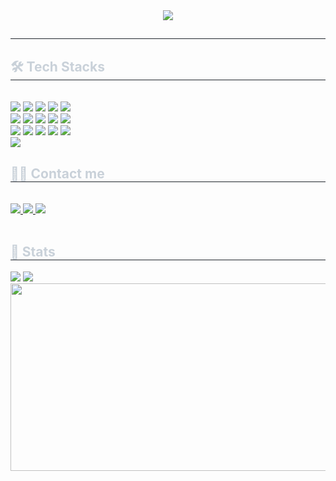 <div align= "center">
    <img src="https://capsule-render.vercel.app/api?type=rounded&color=0:ff0000,100:e65b5b&height=120&text=Programmer%20Burnern&animation=fadeIn&fontColor=3fbad9&fontSize=70" />
    </div>
    <div style="text-align: left;"> 
    <h2 style="border-bottom: 1px solid #21262d; color: #c9d1d9;">  </h2>  
    <div style="font-weight: 700; font-size: 15px; text-align: left; color: #c9d1d9;">  </div> 
    </div>
    <div style="text-align: left;">
    <h2 style="border-bottom: 1px solid #21262d; color: #c9d1d9;"> 🛠️ Tech Stacks </h2> <br> 
    <div style="margin: ; text-align: left;" "text-align: left;"> <img src="https://img.shields.io/badge/Amazon AWS-232F3E?style=plastic&logo=Amazon AWS&logoColor=white">
          <img src="https://img.shields.io/badge/Bootstrap-7952B3?style=plastic&logo=Bootstrap&logoColor=white">
          <img src="https://img.shields.io/badge/CSS3-1572B6?style=plastic&logo=CSS3&logoColor=white">
          <img src="https://img.shields.io/badge/Django-092E20?style=plastic&logo=Django&logoColor=white">
          <img src="https://img.shields.io/badge/Discord-5865F2?style=plastic&logo=Discord&logoColor=white">
          <br/><img src="https://img.shields.io/badge/Docker-2496ED?style=plastic&logo=Docker&logoColor=white">
          <img src="https://img.shields.io/badge/Figma-F24E1E?style=plastic&logo=Figma&logoColor=white">
          <img src="https://img.shields.io/badge/Flask-000000?style=plastic&logo=Flask&logoColor=white">
          <img src="https://img.shields.io/badge/Git-F05032?style=plastic&logo=Git&logoColor=white">
          <img src="https://img.shields.io/badge/Github-181717?style=plastic&logo=Github&logoColor=white">
          <br/><img src="https://img.shields.io/badge/HTML5-E34F26?style=plastic&logo=HTML5&logoColor=white">
          <img src="https://img.shields.io/badge/Python-3776AB?style=plastic&logo=Python&logoColor=white">
          <img src="https://img.shields.io/badge/PyTorch-EE4C2C?style=plastic&logo=PyTorch&logoColor=white">
          <img src="https://img.shields.io/badge/Linux-FCC624?style=plastic&logo=Linux&logoColor=white">
          <img src="https://img.shields.io/badge/Notion-000000?style=plastic&logo=Notion&logoColor=white">
          <br/><img src="https://img.shields.io/badge/MySQL-4479A1?style=plastic&logo=MySQL&logoColor=white">
          </div>
    </div>
    <div style="text-align: left;">
    <h2 style="border-bottom: 1px solid #21262d; color: #c9d1d9;"> 🧑‍💻 Contact me </h2> <br> 
    <div style="text-align: left;"> <a href=> <img src="https://velog.io/@burnern/posts/badge/Velog-20C997?style=plastic&logo=Velog&logoColor=white&link="> </a>
         <a href=> <img src="https://img.shields.io/badge/Tistory-000000?style=plastic&logo=Tistory&logoColor=white&link="> </a>
         <a href=mailto:> <img src="https://img.shields.io/badge/Gmail-EA4335?style=plastic&logo=Gmail&logoColor=white&link=mailto:"> </a>
          </div>  <br> 
    <div style="text-align: left;">  </div> 
    </div>
    <div style="text-align: left;"> 
    <h2 style="border-bottom: 1px solid #21262d; color: #c9d1d9;"> 🏅 Stats </h2> <div style="text-align: left;"> <img src="https://github-readme-stats.vercel.app/api?username=burnern1&bg_color=180,000000,&title_color=000000&text_color=000000"
         /> <img src="https://github-readme-stats.vercel.app/api/top-langs/?username=burnern1&layout=compact&bg_color=180,000000,&title_color=000000&text_color=000000"
           /> </div> 
    </div>
    


<a href="https://github.com/devxb/gitanimals">
<img
  src="https://render.gitanimals.org/farms/burnern1"
  width="600"
  height="300"
/>
</a>
